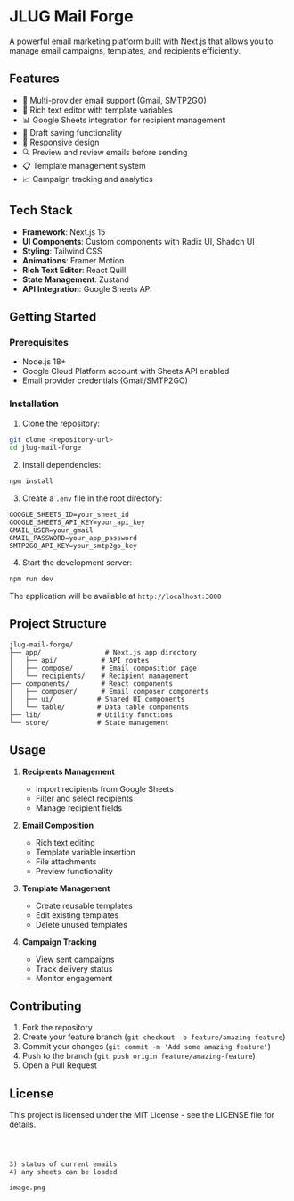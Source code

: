 # JLUG Mail Forge

A powerful email marketing platform built with Next.js that allows you to manage email campaigns, templates, and recipients efficiently.

## Features

- 📧 Multi-provider email support (Gmail, SMTP2GO)
- 📝 Rich text editor with template variables
- 📊 Google Sheets integration for recipient management
- 💾 Draft saving functionality
- 📱 Responsive design
- 🔍 Preview and review emails before sending
- 📋 Template management system
- 📈 Campaign tracking and analytics

## Tech Stack

- **Framework**: Next.js 15
- **UI Components**: Custom components with Radix UI, Shadcn UI
- **Styling**: Tailwind CSS
- **Animations**: Framer Motion
- **Rich Text Editor**: React Quill
- **State Management**: Zustand
- **API Integration**: Google Sheets API

## Getting Started

### Prerequisites

- Node.js 18+ 
- Google Cloud Platform account with Sheets API enabled
- Email provider credentials (Gmail/SMTP2GO)

### Installation

1. Clone the repository:
```bash
git clone <repository-url>
cd jlug-mail-forge
```

2. Install dependencies:
```bash
npm install
```

3. Create a `.env` file in the root directory:
```env
GOOGLE_SHEETS_ID=your_sheet_id
GOOGLE_SHEETS_API_KEY=your_api_key
GMAIL_USER=your_gmail
GMAIL_PASSWORD=your_app_password
SMTP2GO_API_KEY=your_smtp2go_key
```

4. Start the development server:
```bash
npm run dev
```

The application will be available at `http://localhost:3000`

## Project Structure

```
jlug-mail-forge/
├── app/                # Next.js app directory
│   ├── api/           # API routes
│   ├── compose/       # Email composition page
│   └── recipients/    # Recipient management
├── components/        # React components
│   ├── composer/      # Email composer components
│   ├── ui/           # Shared UI components
│   └── table/        # Data table components
├── lib/              # Utility functions
└── store/            # State management
```

## Usage

1. **Recipients Management**
   - Import recipients from Google Sheets
   - Filter and select recipients
   - Manage recipient fields

2. **Email Composition**
   - Rich text editing
   - Template variable insertion
   - File attachments
   - Preview functionality

3. **Template Management**
   - Create reusable templates
   - Edit existing templates
   - Delete unused templates

4. **Campaign Tracking**
   - View sent campaigns
   - Track delivery status
   - Monitor engagement

## Contributing

1. Fork the repository
2. Create your feature branch (`git checkout -b feature/amazing-feature`)
3. Commit your changes (`git commit -m 'Add some amazing feature'`)
4. Push to the branch (`git push origin feature/amazing-feature`)
5. Open a Pull Request

## License

This project is licensed under the MIT License - see the LICENSE file for details.
```



3) status of current emails
4) any sheets can be loaded 

image.png

 